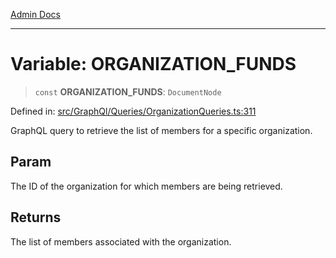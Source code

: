 [Admin Docs](/)

***

# Variable: ORGANIZATION\_FUNDS

> `const` **ORGANIZATION\_FUNDS**: `DocumentNode`

Defined in: [src/GraphQl/Queries/OrganizationQueries.ts:311](https://github.com/PalisadoesFoundation/talawa-admin/blob/main/src/GraphQl/Queries/OrganizationQueries.ts#L311)

GraphQL query to retrieve the list of members for a specific organization.

## Param

The ID of the organization for which members are being retrieved.

## Returns

The list of members associated with the organization.
